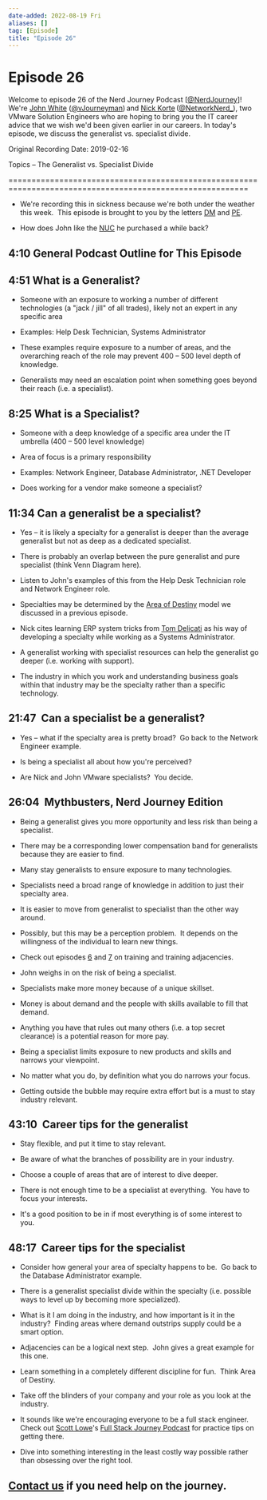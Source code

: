 ```yaml
---
date-added: 2022-08-19 Fri
aliases: []
tag: [Episode]
title: "Episode 26"
---
```


# Episode 26

Welcome to episode 26 of the Nerd Journey Podcast [[@NerdJourney](https://twitter.com/NerdJourney/)]! We're [John White](https://www.linkedin.com/in/vJourneyman/) ([@vJourneyman](https://twitter.com/vJourneyman)) and [Nick Korte](https://www.linkedin.com/in/nickkortenetworknerd/) ([@NetworkNerd_](https://twitter.com/NetworkNerd_/)), two VMware Solution Engineers who are hoping to bring you the IT career advice that we wish we'd been given earlier in our careers. In today's episode, we discuss the generalist vs. specialist divide.   

Original Recording Date: 2019-02-16 

Topics – The Generalist vs. Specialist Divide 

========================================================================================================== 

* We're recording this in sickness because we're both under the weather this week.  This episode is brought to you by the letters [DM](https://en.wikipedia.org/wiki/Dextromethorphan) and [PE](https://en.wikipedia.org/wiki/Phenylephrine). 

* How does John like the [NUC](https://en.wikipedia.org/wiki/Next_Unit_of_Computing) he purchased a while back? 

## 4:10 General Podcast Outline for This Episode 

## 4:51 What is a Generalist? 

* Someone with an exposure to working a number of different technologies (a "jack / jill" of all trades), likely not an expert in any specific area 

* Examples: Help Desk Technician, Systems Administrator 

* These examples require exposure to a number of areas, and the overarching reach of the role may prevent 400 – 500 level depth of knowledge. 

* Generalists may need an escalation point when something goes beyond their reach (i.e. a specialist). 

## 8:25 What is a Specialist? 

* Someone with a deep knowledge of a specific area under the IT umbrella (400 – 500 level knowledge) 

* Area of focus is a primary responsibility 

* Examples: Network Engineer, Database Administrator, .NET Developer 

* Does working for a vendor make someone a specialist? 

## 11:34 Can a generalist be a specialist? 

* Yes – it is likely a specialty for a generalist is deeper than the average generalist but not as deep as a dedicated specialist. 

* There is probably an overlap between the pure generalist and pure specialist (think Venn Diagram here). 

* Listen to John's examples of this from the Help Desk Technician role and Network Engineer role. 

* Specialties may be determined by the [Area of Destiny](http://nerd-journey.com/episode-020-reasons-to-quit-area-of-destiny-and-finding-your-area-of-destiny/) model we discussed in a previous episode. 

* Nick cites learning ERP system tricks from [Tom Delicati](http://nerd-journey.com/nerd-journey-013-the-sniper-approach-to-job-hunting-with-tom-delicati/) as his way of developing a specialty while working as a Systems Administrator. 

* A generalist working with specialist resources can help the generalist go deeper (i.e. working with support). 

* The industry in which you work and understanding business goals within that industry may be the specialty rather than a specific technology. 

## 21:47  Can a specialist be a generalist? 

* Yes – what if the specialty area is pretty broad?  Go back to the Network Engineer example. 

* Is being a specialist all about how you're perceived? 

* Are Nick and John VMware specialists?  You decide. 

## 26:04  Mythbusters, Nerd Journey Edition 

* Being a generalist gives you more opportunity and less risk than being a specialist. 

* There may be a corresponding lower compensation band for generalists because they are easier to find. 

* Many stay generalists to ensure exposure to many technologies. 

* Specialists need a broad range of knowledge in addition to just their specialty area.   

* It is easier to move from generalist to specialist than the other way around. 

* Possibly, but this may be a perception problem.  It depends on the willingness of the individual to learn new things. 

* Check out episodes [6](http://nerd-journey.com/nerd-journey-006-the-ins-and-outs-of-training-why-how-what-and-when/) and [7](http://nerd-journey.com/nerd-journey-007-professional-networking-and-training-revisited/) on training and training adjacencies. 

* John weighs in on the risk of being a specialist. 

* Specialists make more money because of a unique skillset. 

* Money is about demand and the people with skills available to fill that demand. 

* Anything you have that rules out many others (i.e. a top secret clearance) is a potential reason for more pay. 

* Being a specialist limits exposure to new products and skills and narrows your viewpoint. 

* No matter what you do, by definition what you do narrows your focus. 

* Getting outside the bubble may require extra effort but is a must to stay industry relevant. 

## 43:10  Career tips for the generalist 

* Stay flexible, and put it time to stay relevant. 

* Be aware of what the branches of possibility are in your industry. 

* Choose a couple of areas that are of interest to dive deeper. 

* There is not enough time to be a specialist at everything.  You have to focus your interests. 

* It's a good position to be in if most everything is of some interest to you. 

## 48:17  Career tips for the specialist 

* Consider how general your area of specialty happens to be.  Go back to the Database Administrator example. 

* There is a generalist specialist divide within the specialty (i.e. possible ways to level up by becoming more specialized).  

* What is it I am doing in the industry, and how important is it in the industry?  Finding areas where demand outstrips supply could be a smart option. 

* Adjacencies can be a logical next step.  John gives a great example for this one. 

* Learn something in a completely different discipline for fun.  Think Area of Destiny. 

* Take off the blinders of your company and your role as you look at the industry. 

* It sounds like we're encouraging everyone to be a full stack engineer.  Check out [Scott Lowe](https://blog.scottlowe.org/)'s [Full Stack Journey Podcast](https://packetpushers.net/series/full-stack-journey/) for practice tips on getting there. 

* Dive into something interesting in the least costly way possible rather than obsessing over the right tool. 

## [Contact us](https://twitter.com/NerdJourney) if you need help on the journey.